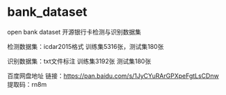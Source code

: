# bank_dataset
open bank dataset
开源银行卡检测与识别数据集

检测数据集：icdar2015格式
训练集5316张，测试集180张

识别数据集：txt文件标注
训练集3192张
测试集180张

百度网盘地址
链接：https://pan.baidu.com/s/1JyCYuRArGPXpeFgtLsCDnw 
提取码：rn8m
